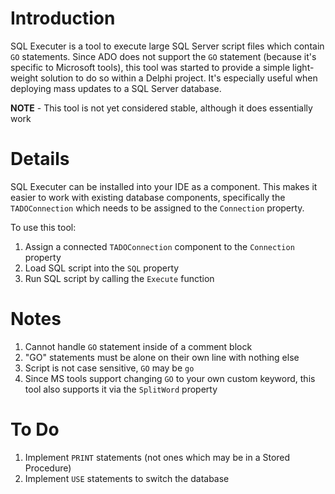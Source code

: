 # Introduction #

SQL Executer is a tool to execute large SQL Server script files which contain `GO` statements. Since ADO does not support the `GO` statement (because it's specific to Microsoft tools), this tool was started to provide a simple light-weight solution to do so within a Delphi project. It's especially useful when deploying mass updates to a SQL Server database.

**NOTE** - This tool is not yet considered stable, although it does essentially work

# Details #

SQL Executer can be installed into your IDE as a component. This makes it easier to work with existing database components, specifically the `TADOConnection` which needs to be assigned to the `Connection` property.

To use this tool:
  1. Assign a connected `TADOConnection` component to the `Connection` property
  1. Load SQL script into the `SQL` property
  1. Run SQL script by calling the `Execute` function


# Notes #

  1. Cannot handle `GO` statement inside of a comment block
  1. "GO" statements must be alone on their own line with nothing else
  1. Script is not case sensitive, `GO` may be `go`
  1. Since MS tools support changing `GO` to your own custom keyword, this tool also supports it via the `SplitWord` property


# To Do #

  1. Implement `PRINT` statements (not ones which may be in a Stored Procedure)
  1. Implement `USE` statements to switch the database